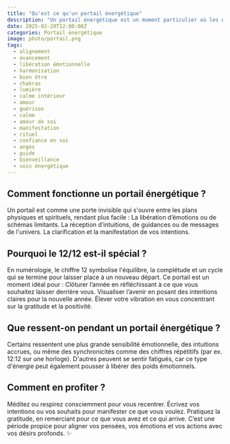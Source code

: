 ```yaml
---
title: "Qu'est ce qu'un portail énergétique"
description: "Un portail énergétique est un moment particulier où les énergies universelles sont amplifiées, favorisant la transformation personnelle et spirituelle. Ces périodes sont souvent associées à des chiffres, des alignements astrologiques ou des événements cosmiques spécifiques, comme le 12/12, qui est lié à la vibration d'accomplissement et d'équilibre en numérologie."
date: 2025-02-20T12:00:00Z
categories: Portail énergétique
image: photo/portail.png
tags:
  - alignement
  - avancement
  - libération émotionnelle
  - harmonisation
  - bien être
  - chakras
  - lumière
  - calme intérieur
  - amour
  - guérison
  - calme
  - amour de soi
  - manifestation
  - rituel
  - confiance en soi
  - anges
  - guide
  - bienveillance
  - soin énergétique
---
```


## Comment fonctionne un portail énergétique ?

Un portail est comme une porte invisible qui s'ouvre entre les plans physiques et spirituels, rendant plus facile :
La libération d’émotions ou de schémas limitants.
La réception d’intuitions, de guidances ou de messages de l'univers.
La clarification et la manifestation de vos intentions.

## Pourquoi le 12/12 est-il spécial ?

En numérologie, le chiffre 12 symbolise l'équilibre, la complétude et un cycle qui se termine pour laisser place à un nouveau départ. Ce portail est un moment idéal pour :
Clôturer l’année en réfléchissant à ce que vous souhaitez laisser derrière vous.
Visualiser l’avenir en posant des intentions claires pour la nouvelle année.
Élever votre vibration en vous concentrant sur la gratitude et la positivité.

## Que ressent-on pendant un portail énergétique ?

Certains ressentent une plus grande sensibilité émotionnelle, des intuitions accrues, ou même des synchronicités comme des chiffres répétitifs (par ex. 12:12 sur une horloge). D'autres peuvent se sentir fatigués, car ce type d'énergie peut également pousser à libérer des poids émotionnels.

## Comment en profiter ?

Méditez ou respirez consciemment pour vous recentrer.
Écrivez vos intentions ou vos souhaits pour manifester ce que vous voulez.
Pratiquez la gratitude, en remerciant pour ce que vous avez et ce qui arrive.
C’est une période propice pour aligner vos pensées, vos émotions et vos actions avec vos désirs profonds. ✨
